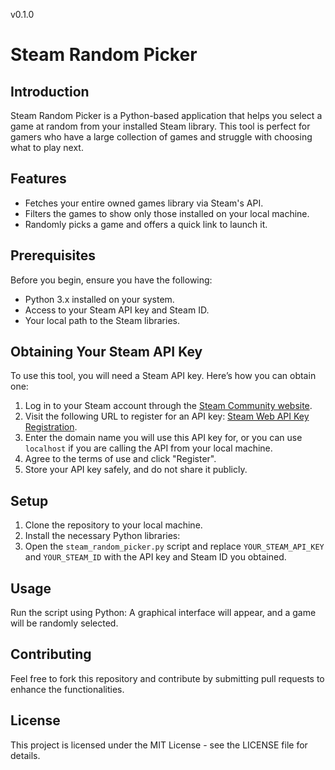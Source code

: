 v0.1.0
# Steam Random Picker

## Introduction
Steam Random Picker is a Python-based application that helps you select a game at random from your installed Steam library. This tool is perfect for gamers who have a large collection of games and struggle with choosing what to play next.

## Features
- Fetches your entire owned games library via Steam's API.
- Filters the games to show only those installed on your local machine.
- Randomly picks a game and offers a quick link to launch it.

## Prerequisites
Before you begin, ensure you have the following:
- Python 3.x installed on your system.
- Access to your Steam API key and Steam ID.
- Your local path to the Steam libraries.

## Obtaining Your Steam API Key
To use this tool, you will need a Steam API key. Here’s how you can obtain one:
1. Log in to your Steam account through the [Steam Community website](https://steamcommunity.com/).
2. Visit the following URL to register for an API key: [Steam Web API Key Registration](https://steamcommunity.com/dev/apikey).
3. Enter the domain name you will use this API key for, or you can use `localhost` if you are calling the API from your local machine.
4. Agree to the terms of use and click "Register".
5. Store your API key safely, and do not share it publicly.

## Setup
1. Clone the repository to your local machine.
2. Install the necessary Python libraries:
3. Open the `steam_random_picker.py` script and replace `YOUR_STEAM_API_KEY` and `YOUR_STEAM_ID` with the API key and Steam ID you obtained.

## Usage
Run the script using Python:
A graphical interface will appear, and a game will be randomly selected.

## Contributing
Feel free to fork this repository and contribute by submitting pull requests to enhance the functionalities.

## License
This project is licensed under the MIT License - see the LICENSE file for details.
